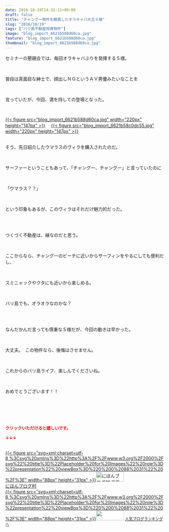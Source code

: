 ```yaml
---
date: 2016-10-19T14:32:11+09:00
draft: false
title: "チャングー物件を瞬買したオラキャバ大王Ｓ様"
slug: "2016/10/19"
tags: ["バリ島不動産投資物件"]
image: "blog_import_6621b588d60ca.jpg"
feature: "blog_import_6621b588d60ca.jpg"
thumbnail: "blog_import_6621b588d60ca.jpg"
---
```

<p>セミナーの懇親会では、毎回オラキャバぶりを発揮するＳ様。</p><br/><p>普段は真面目な紳士で、顔出しＮＧというＡＶ男優みたいなことを</p><br/><p>言っていたが、今回、満を持しての登場となった。</p><br/><p><a href="blog_import_6621b58a5f30d.jpg">{{< figure src="blog_import_6621b588d60ca.jpg" width="220px" height="147px" >}}</a> 　<a href="blog_import_6621b58d65b51.jpg">{{< figure src="blog_import_6621b58c0dc55.jpg" width="220px" height="147px" >}}</a> <br/><br/></p><p>そう、先日紹介したウマラスのヴィラを購入されたのだ。</p><br/><p>サーファーということもあって、「チャングー、チャングー」と言っていたのに</p><br/><p>「ウマラス？？」</p><br/><p>という印象もあるが、このヴィラはそれだけ魅力的だった。</p><br/><p><br/>つくづく不動産は、縁なのだと思う。</p><br/><p>ここからなら、チャングーのビーチに近いからサーフィンをやるにしても便利だし、</p><br/><p>スミニャックやクタにも近いから楽しめる。</p><br/><p>バリ島でも、オラオラなのかな？</p><br/><p><br/>なんだかんだ言っても慎重なＳ様だが、今回の動きは早かった。</p><br/><p>大丈夫。　この物件なら、後悔はさせません。</p><br/><p>これからのバリ島ライフ、楽しんでくださいね。</p><br/><p>おめでとうございます！！</p><br/><br/><br/><br/><p><font color="#ff0000" size="2"><strong>クリックいただけると嬉しいです。<br/></strong></font></p><p><font color="#ff0000" size="2"><strong>↓↓↓</strong></font></p><p><br/><a href="ranking.html?p_cid=01260127" target="_blank">{{< figure src="svg+xml;charset=utf-8,%3Csvg%20xmlns%3D%22http%3A%2F%2Fwww.w3.org%2F2000%2Fsvg%22%20title%3D%22Placeholder%20for%20Images%22%20role%3D%22presentation%22%20viewBox%3D%220%200%2088%2031%22%20%2F%3E" width="88px" height="31px" >}}<noscript><img border="0" alt="にほんブログ村 海外生活ブログ バリ島情報へ" src="https://img-proxy.blog-video.jp/images?url=http%3A%2F%2Foverseas.blogmura.com%2Fbali%2Fimg%2Fbali88_31.gif" width="88" height="31"></noscript></a> <br/><a href="ranking.html?p_cid=01260127" target="_blank">にほんブログ村</a> <br/><a title="人気ブログランキングへ" href="link.php?1804582">{{< figure src="svg+xml;charset=utf-8,%3Csvg%20xmlns%3D%22http%3A%2F%2Fwww.w3.org%2F2000%2Fsvg%22%20title%3D%22Placeholder%20for%20Images%22%20role%3D%22presentation%22%20viewBox%3D%220%200%2088%2031%22%20%2F%3E" width="88px" height="31px" >}}<noscript><img border="0" src="https://blog.with2.net/img/banner/banner_22.gif" width="88" height="31"></noscript></a> <a style="FONT-SIZE: 12px" href="link.php?1804582">人気ブログランキングへ</a> </p>

